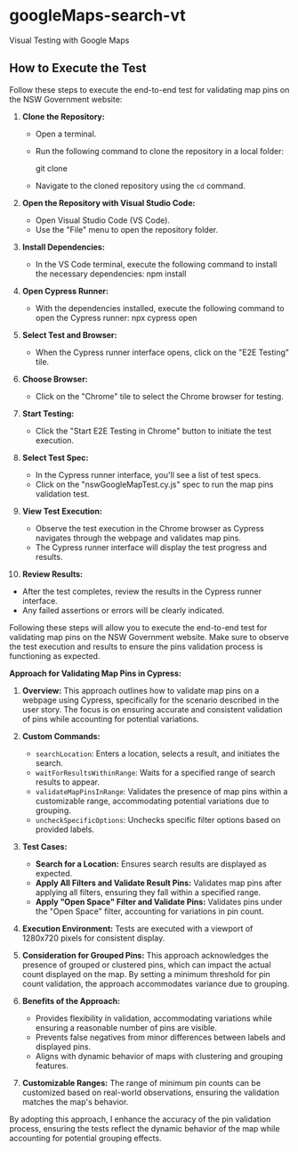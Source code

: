 # googleMaps-search-vt
Visual Testing with Google Maps

## How to Execute the Test

Follow these steps to execute the end-to-end test for validating map pins on the NSW Government website:

1. **Clone the Repository:**
   - Open a terminal.
   - Run the following command to clone the repository in a local folder:

     git clone <repository-url>

   - Navigate to the cloned repository using the `cd` command.

2. **Open the Repository with Visual Studio Code:**
   - Open Visual Studio Code (VS Code).
   - Use the "File" menu to open the repository folder.

3. **Install Dependencies:**
   - In the VS Code terminal, execute the following command to install the necessary dependencies:
     npm install 

4. **Open Cypress Runner:**
   - With the dependencies installed, execute the following command to open the Cypress runner:
     npx cypress open


5. **Select Test and Browser:**
   - When the Cypress runner interface opens, click on the "E2E Testing" tile.

6. **Choose Browser:**
   - Click on the "Chrome" tile to select the Chrome browser for testing.

7. **Start Testing:**
   - Click the "Start E2E Testing in Chrome" button to initiate the test execution.

8. **Select Test Spec:**
   - In the Cypress runner interface, you'll see a list of test specs.
   - Click on the "nswGoogleMapTest.cy.js" spec to run the map pins validation test.

9. **View Test Execution:**
   - Observe the test execution in the Chrome browser as Cypress navigates through the webpage and validates map pins.
   - The Cypress runner interface will display the test progress and results.

10. **Review Results:**
   - After the test completes, review the results in the Cypress runner interface.
   - Any failed assertions or errors will be clearly indicated.

Following these steps will allow you to execute the end-to-end test for validating map pins on the NSW Government website. 
Make sure to observe the test execution and results to ensure the pins validation process is functioning as expected.

**Approach for Validating Map Pins in Cypress:**

1. **Overview:**
   This approach outlines how to validate map pins on a webpage using Cypress, specifically for the scenario described in the user story. The focus is on 
   ensuring accurate and consistent validation of pins while accounting for potential variations.

2. **Custom Commands:**
   - `searchLocation`: Enters a location, selects a result, and initiates the search.
   - `waitForResultsWithinRange`: Waits for a specified range of search results to appear.
   - `validateMapPinsInRange`: Validates the presence of map pins within a customizable range, accommodating potential variations due to grouping.
   - `uncheckSpecificOptions`: Unchecks specific filter options based on provided labels.

3. **Test Cases:**
   - **Search for a Location:** Ensures search results are displayed as expected.
   - **Apply All Filters and Validate Result Pins:** Validates map pins after applying all filters, ensuring they fall within a specified range.
   - **Apply "Open Space" Filter and Validate Pins:** Validates pins under the "Open Space" filter, accounting for variations in pin count.

4. **Execution Environment:**
   Tests are executed with a viewport of 1280x720 pixels for consistent display.

5. **Consideration for Grouped Pins:**
   This approach acknowledges the presence of grouped or clustered pins, which can impact the actual count displayed on the map. By setting a minimum 
   threshold for pin count validation, the approach accommodates variance due to grouping.

6. **Benefits of the Approach:**
   - Provides flexibility in validation, accommodating variations while ensuring a reasonable number of pins are visible.
   - Prevents false negatives from minor differences between labels and displayed pins.
   - Aligns with dynamic behavior of maps with clustering and grouping features.

7. **Customizable Ranges:**
   The range of minimum pin counts can be customized based on real-world observations, ensuring the validation matches the map's behavior.

By adopting this approach, I enhance the accuracy of the pin validation process, ensuring the tests reflect the dynamic behavior of the map while 
accounting for potential grouping effects.
